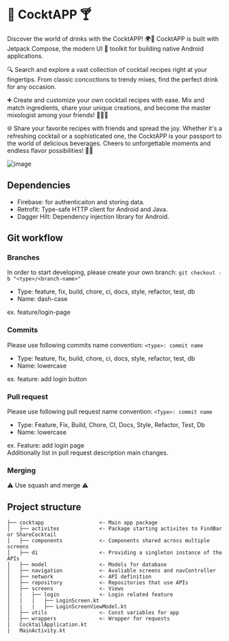 ﻿# 🍹 CocktAPP 🍸

Discover the world of drinks with the CocktAPP! 🌍🍹 CocktAPP is built with Jetpack Compose, the modern UI 🔄 toolkit for building native Android applications. 

🔍 Search and explore a vast collection of cocktail recipes right at your fingertips. From classic concoctions to trendy mixes, find the perfect drink for any occasion.

➕ Create and customize your own cocktail recipes with ease. Mix and match ingredients, share your unique creations, and become the master mixologist among your friends! 🍹👨‍🍳

🌐 Share your favorite recipes with friends and spread the joy. Whether it's a refreshing cocktail or a sophisticated one, the CocktAPP is your passport to the world of delicious beverages. Cheers to unforgettable moments and endless flavor possibilities! 🥂🎉

![image](https://github.com/user-attachments/assets/c7307c65-0244-4e0d-be4a-3ee4d03b8195)


## Dependencies
- Firebase: for authenticaiton and storing data.
- Retrofit: Type-safe HTTP client for Android and Java.
- Dagger Hilt: Dependency injection library for Android.

## Git workflow

### Branches

In order to start developing, please create your own branch:
`git checkout -b "<type>/<branch-name>"`

- Type: feature, fix, build, chore, ci, docs, style, refactor, test, db
- Name: dash-case

ex. feature/login-page

### Commits

Please use following commits name convention:
`<type>: commit name`

- Type: feature, fix, build, chore, ci, docs, style, refactor, test, db
- Name: lowercase

ex. feature: add login button

### Pull request

Please use following pull request name convention:
`<Type>: commit name`

- Type: Feature, Fix, Build, Chore, CI, Docs, Style, Refactor, Test, Db
- Name: lowercase

ex. Feature: add login page
<br>
Additionally list in pull request description main changes.

### Merging

⚠ Use squash and merge ⚠

## Project structure

```
├── cocktapp                  <- Main app package
│   ├── activites             <- Package starting activites to FindBar or ShareCocktail
│   ├── components            <- Components shared across multiple screens  
│   ├── di                    <- Providing a singleton instance of the APIs
│   ├── model                 <- Models for database
│   ├── navigation            <- Avaliable screens and navController
│   ├── network               <- API definition
│   ├── repository            <- Repositories that use APIs
│   ├── screens               <- Views
│   |   ├── login             <- Login related feature
│   |   |   ├── LoginScreen.kt
│   |   |   ├── LoginScreenViewModel.kt
│   ├── utils                 <- Const variables for app
│   ├── wrappers              <- Wrapper for requests
|   CocktailApplication.kt
|   MainActivity.kt
```
<br>
